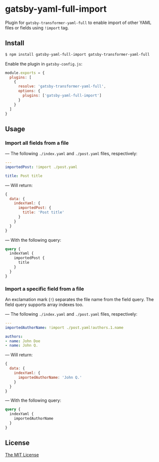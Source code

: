 # gatsby-yaml-full-import

Plugin for `gatsby-transformer-yaml-full` to enable import of other YAML files
or fields using `!import` tag.

## Install

```sh
$ npm install gatsby-yaml-full-import gatsby-transformer-yaml-full
```

Enable the plugin in `gatsby-config.js`:

```js
module.exports = {
  plugins: [
    {
      resolve: 'gatsby-transformer-yaml-full',
      options: {
        plugins: ['gatsby-yaml-full-import']
      }
    }
  ]
}
```

## Usage

### Import all fields from a file

— The following `./index.yaml` and `./post.yaml` files, respectively:

```yaml
---
importedPost: !import ./post.yaml
```

```yaml
title: Post title
```

 — Will return:

```js
{
  data: {
    indexYaml: {
      importedPost: {
        title: 'Post title'
      }
    }
  }
}
```

— With the following query:

```graphql
query {
  indexYaml {
    importedPost {
      title
    }
  }
}
```

### Import a specific field from a file

An exclamation mark (`!`) separates the file name from the field query. The
field query supports array indexes too.

— The following `./index.yaml` and `./post.yaml` files, respectively:

```yaml
---
importedAuthorName: !import ./post.yaml!authors.1.name
```

```yaml
authors:
- name: John Doe
- name: John Q.
```

 — Will return:

```js
{
  data: {
    indexYaml: {
      importedAuthorName: 'John Q.'
    }
  }
}
```

— With the following query:

```graphql
query {
  indexYaml {
    importedAuthorName
  }
}
```

## License

[The MIT License][license]

[license]: https://github.com/stldo/gatsby-transformer-yaml-full/blob/master/LICENSE
